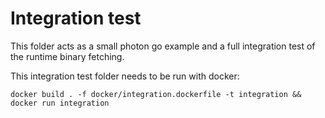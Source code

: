 # Integration test

This folder acts as a small photon go example and a full integration test of the runtime binary fetching.

This integration test folder needs to be run with docker:

```shell script
docker build . -f docker/integration.dockerfile -t integration && docker run integration
```
